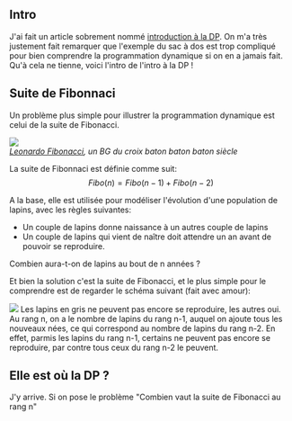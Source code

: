 ## Intro

J'ai fait un article sobrement nommé [introduction à la DP](http://vulgairedev.fr/blog/article/intro_dp). On m'a très justement fait
remarquer que l'exemple du sac à dos est trop compliqué pour bien comprendre la programmation dynamique si on en a jamais fait.
Qu'à cela ne tienne, voici l'intro de l'intro à la DP !

## Suite de Fibonnaci
Un problème plus simple pour illustrer la programmation dynamique est celui de la suite de Fibonacci.

![](https://raw.githubusercontent.com/Romathonat/vulgaireDevEntries/master/intro_de_intro_DP/Fibonacci2.jpg)  
*[Leonardo Fibonacci](https://fr.wikipedia.org/wiki/Leonardo_Fibonacci), un BG du croix baton baton baton siècle*

La suite de Fibonnaci est définie comme suit:  
$$Fibo(n) = Fibo(n-1) + Fibo(n-2)$$

A la base, elle est utilisée pour modéliser l'évolution d'une population de lapins, avec les règles suivantes:

- Un couple de lapins donne naissance à un autres couple de lapins
- Un couple de lapins qui vient de naître doit attendre un an avant de pouvoir se reproduire.

Combien aura-t-on de lapins au bout de n années ?

Et bien la solution c'est la suite de Fibonacci, et le plus simple pour le comprendre est de regarder le schéma suivant (fait avec amour):

![](https://raw.githubusercontent.com/Romathonat/vulgaireDevEntries/master/intro_de_intro_DP/lapins.png) 
Les lapins en gris ne peuvent pas encore se reproduire, les autres oui. Au rang n, on a le nombre de lapins du rang n-1, auquel on ajoute tous les nouveaux nées, ce qui correspond au nombre de lapins du rang n-2. En effet, parmis les lapins du rang n-1, certains ne peuvent pas encore se reproduire, par contre tous ceux du rang n-2 le peuvent.

## Elle est où la DP ?
J'y arrive. Si on pose le problème "Combien vaut la suite de Fibonacci au rang n"
